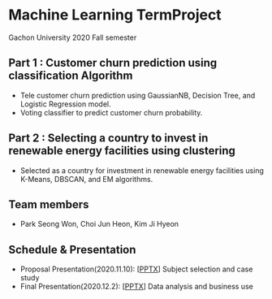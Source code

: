 # Machine Learning TermProject
Gachon University 2020 Fall semester

## Part 1 : Customer churn prediction using classification Algorithm

* Tele customer churn prediction using GaussianNB, Decision Tree, and Logistic Regression model.
* Voting classifier to predict customer churn probability.
      
## Part 2 : Selecting a country to invest in renewable energy facilities using clustering

* Selected as a country for investment in renewable energy facilities using K-Means, DBSCAN, and EM algorithms.

## Team members
* Park Seong Won, Choi Jun Heon, Kim Ji Hyeon


## Schedule & Presentation

* Proposal Presentation(2020.11.10): [[PPTX](https://docs.google.com/presentation/d/1m8UGb4oSsj0_1dCOm50QT1r554HAvJm7/edit#slide=id.p22)] Subject selection and case study
* Final Presentation(2020.12.2): [[PPTX](https://drive.google.com/file/d/1PA1PMY5bneU5rwSKzxIxeWrfoUW2vExa/view?usp=sharing)] Data analysis and business use
